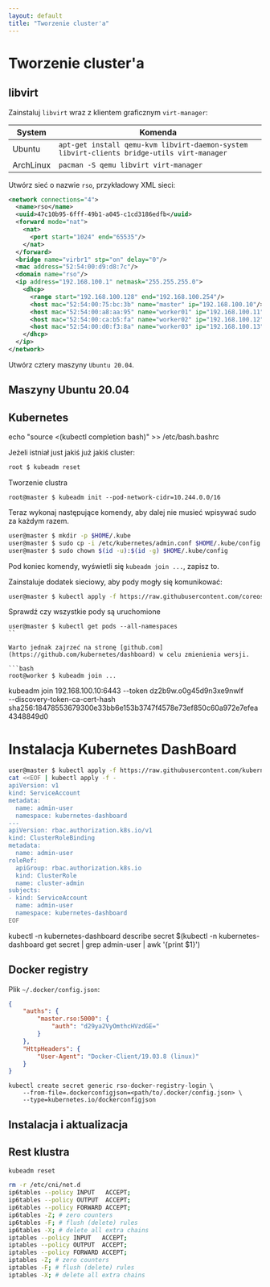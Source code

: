 ```yaml
---
layout: default
title: "Tworzenie cluster'a"
---
```

Tworzenie cluster'a
============


## libvirt

Zainstaluj `libvirt` wraz z klientem graficznym `virt-manager`:

|System|Komenda|
|---|---|
|Ubuntu|`apt-get install qemu-kvm libvirt-daemon-system libvirt-clients bridge-utils virt-manager`|
|ArchLinux|`pacman -S qemu libvirt virt-manager`|


Utwórz sieć o nazwie `rso`, przykładowy XML sieci:
```xml
<network connections="4">
  <name>rso</name>
  <uuid>47c10b95-6fff-49b1-a045-c1cd3186edfb</uuid>
  <forward mode="nat">
    <nat>
      <port start="1024" end="65535"/>
    </nat>
  </forward>
  <bridge name="virbr1" stp="on" delay="0"/>
  <mac address="52:54:00:d9:d8:7c"/>
  <domain name="rso"/>
  <ip address="192.168.100.1" netmask="255.255.255.0">
    <dhcp>
      <range start="192.168.100.128" end="192.168.100.254"/>
      <host mac="52:54:00:75:bc:3b" name="master" ip="192.168.100.10"/>
      <host mac="52:54:00:a8:aa:95" name="worker01" ip="192.168.100.11"/>
      <host mac="52:54:00:ca:b5:fa" name="worker02" ip="192.168.100.12"/>
      <host mac="52:54:00:d0:f3:8a" name="worker03" ip="192.168.100.13"/>
    </dhcp>
  </ip>
</network>
```

Utwórz cztery maszyny `Ubuntu 20.04`.


## Maszyny Ubuntu 20.04

## Kubernetes

echo "source <(kubectl completion bash)" >> /etc/bash.bashrc

Jeżeli istniał just jakiś już jakiś cluster:
```bash
root $ kubeadm reset
```

Tworzenie clustra
```
root@master $ kubeadm init --pod-network-cidr=10.244.0.0/16
```

Teraz wykonaj następujące komendy, aby dalej nie musieć wpisywać sudo za każdym razem.
```bash
user@master $ mkdir -p $HOME/.kube
user@master $ sudo cp -i /etc/kubernetes/admin.conf $HOME/.kube/config
user@master $ sudo chown $(id -u):$(id -g) $HOME/.kube/config
```
Pod koniec komendy, wyświetli się `kubeadm join ...`, zapisz to.

Zainstaluje dodatek sieciowy, aby pody mogły się komunikować:
```bash
user@master $ kubectl apply -f https://raw.githubusercontent.com/coreos/flannel/master/Documentation/kube-flannel.yml
```

Sprawdź czy wszystkie pody są uruchomione
```
user@master $ kubectl get pods --all-namespaces
``

Warto jednak zajrzeć na stronę [github.com](https://github.com/kubernetes/dashboard) w celu zmienienia wersji.

```bash
root@worker $ kubeadm join ...
```
kubeadm join 192.168.100.10:6443 --token dz2b9w.o0g45d9n3xe9nwlf \
    --discovery-token-ca-cert-hash sha256:18478553679300e33bb6e153b3747f4578e73ef850c60a972e7efea4348849d0

# Instalacja Kubernetes DashBoard

```bash
user@master $ kubectl apply -f https://raw.githubusercontent.com/kubernetes/dashboard/v2.0.1/aio/deploy/recommended.yaml
cat <<EOF | kubectl apply -f -
apiVersion: v1
kind: ServiceAccount
metadata:
  name: admin-user
  namespace: kubernetes-dashboard
---
apiVersion: rbac.authorization.k8s.io/v1
kind: ClusterRoleBinding
metadata:
  name: admin-user
roleRef:
  apiGroup: rbac.authorization.k8s.io
  kind: ClusterRole
  name: cluster-admin
subjects:
- kind: ServiceAccount
  name: admin-user
  namespace: kubernetes-dashboard
EOF
```
kubectl -n kubernetes-dashboard describe secret $(kubectl -n kubernetes-dashboard get secret | grep admin-user | awk '{print $1}')

## Docker registry

Plik `~/.docker/config.json`:
```json
{
	"auths": {
		"master.rso:5000": {
			"auth": "d29ya2VyOmthcHVzdGE="
		}
	},
	"HttpHeaders": {
		"User-Agent": "Docker-Client/19.03.8 (linux)"
	}
}
```

```
kubectl create secret generic rso-docker-registry-login \
    --from-file=.dockerconfigjson=<path/to/.docker/config.json> \
    --type=kubernetes.io/dockerconfigjson
```

## Instalacja i aktualizacja

## Rest klustra
```bash
kubeadm reset

rm -r /etc/cni/net.d
ip6tables --policy INPUT   ACCEPT;
ip6tables --policy OUTPUT  ACCEPT;
ip6tables --policy FORWARD ACCEPT;
ip6tables -Z; # zero counters
ip6tables -F; # flush (delete) rules
ip6tables -X; # delete all extra chains
iptables --policy INPUT   ACCEPT;
iptables --policy OUTPUT  ACCEPT;
iptables --policy FORWARD ACCEPT;
iptables -Z; # zero counters
iptables -F; # flush (delete) rules
iptables -X; # delete all extra chains
```